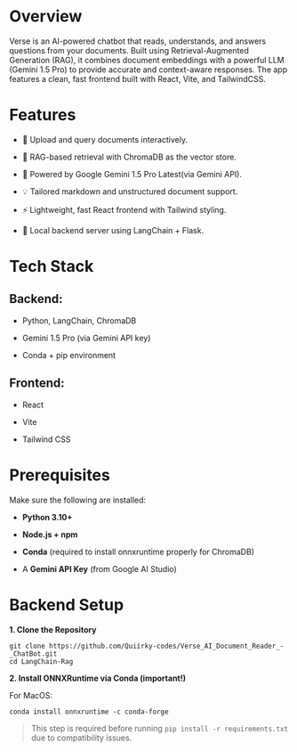 # Overview

Verse is an AI-powered chatbot that reads, understands, and answers questions from your documents. 
Built using Retrieval-Augmented Generation (RAG), it combines document embeddings with a powerful LLM (Gemini 1.5 Pro) to provide accurate and context-aware responses. 
The app features a clean, fast frontend built with React, Vite, and TailwindCSS.


# Features

* 📄 Upload and query documents interactively.

* 🧠 RAG-based retrieval with ChromaDB as the vector store.

* 🤖 Powered by Google Gemini 1.5 Pro Latest(via Gemini API).

* 💡 Tailored markdown and unstructured document support.

* ⚡ Lightweight, fast React frontend with Tailwind styling.

* 🔧 Local backend server using LangChain + Flask.


# Tech Stack

## Backend:

* Python, LangChain, ChromaDB

* Gemini 1.5 Pro (via Gemini API key)

* Conda + pip environment

## Frontend:

* React

* Vite

* Tailwind CSS


# Prerequisites

Make sure the following are installed:

* **Python 3.10+**

* **Node.js + npm**

* **Conda** (required to install onnxruntime properly for ChromaDB)

* A **Gemini API Key** (from Google AI Studio)


# Backend Setup

**1. Clone the Repository**

```
git clone https://github.com/Quiirky-codes/Verse_AI_Document_Reader_-_ChatBot.git
cd LangChain-Rag
```

**2. Install ONNXRuntime via Conda (important!)**

For MacOS:

```
conda install onnxruntime -c conda-forge
```

> This step is required before running `pip install -r requirements.txt` due to compatibility issues.

